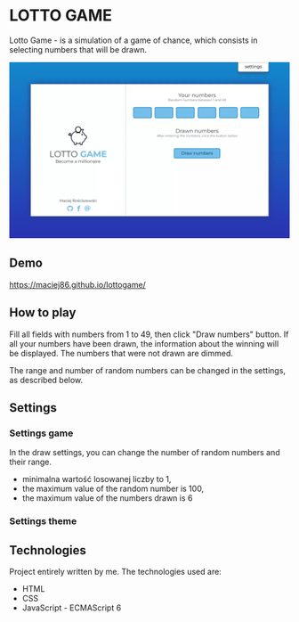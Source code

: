 # LOTTO GAME

Lotto Game - is a simulation of a game of chance, which consists in selecting numbers that will be drawn.

![LOTTO-GAME](https://github.com/Maciej86/lottogame/blob/main/images/screenshot.webp)

## Demo
https://maciej86.github.io/lottogame/

## How to play
Fill all fields with numbers from 1 to 49, then click "Draw numbers" button. If all your numbers have been drawn, the information about the winning will be displayed. The numbers that were not drawn are dimmed.

The range and number of random numbers can be changed in the settings, as described below.
## Settings
### Settings game
In the draw settings, you can change the number of random numbers and their range. 

 - minimalna wartość losowanej liczby to 1,
 - the maximum value of the random number is 100,
 - the maximum value of the numbers drawn is 6

### Settings theme
## Technologies
Project entirely written by me. The technologies used are:
 - HTML
 - CSS
 - JavaScript - ECMAScript 6
